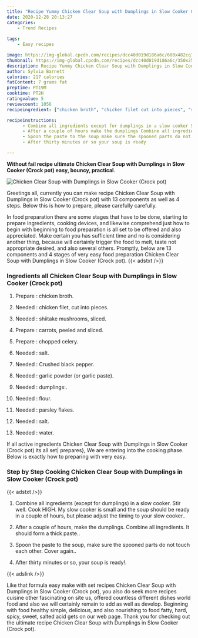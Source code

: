 ```yaml
---
title: "Recipe Yummy Chicken Clear Soup with Dumplings in Slow Cooker Crock pot"
date: 2020-12-28 20:13:27
categories:
    - Trend Recipes
    
tags:
    - Easy recipes

image: https://img-global.cpcdn.com/recipes/dcc40d019d186a6c/680x482cq70/chicken-clear-soup-with-dumplings-in-slow-cooker-crock-pot-recipe-main-photo.jpg
thumbnail: https://img-global.cpcdn.com/recipes/dcc40d019d186a6c/350x250cq70/chicken-clear-soup-with-dumplings-in-slow-cooker-crock-pot-recipe-main-photo.jpg
description: Recipe Yummy Chicken Clear Soup with Dumplings in Slow Cooker Crock pot with 13 ingredients and 4 stages of easy cooking.
author: Sylvia Barnett
calories: 217 calories
fatContent: 7 grams fat
preptime: PT19M
cooktime: PT2H
ratingvalue: 5
reviewcount: 1056
recipeingredient: ["chicken broth", "chicken filet cut into pieces", "shiitake mushrooms sliced", "carrots peeled and sliced", "chopped celery", "salt", "Crushed black pepper", "garlic powder or garlic paste", "dumplings", "flour", "parsley flakes", "salt", "water"]

recipeinstructions: 
      - Combine all ingredients except for dumplings in a slow cooker Stir well Cook HIGH My slow cooker is small and the soup should be ready in a couple of hours but please adjust the timing to your slow cooker 
      - After a couple of hours make the dumplings Combine all ingredients It should form a thick paste 
      - Spoon the paste to the soup make sure the spooned parts do not touch each other Cover again 
      - After thirty minutes or so your soup is ready

---
```




**Without fail recipe ultimate Chicken Clear Soup with Dumplings in Slow Cooker (Crock pot) easy, bouncy, practical**. 


![Chicken Clear Soup with Dumplings in Slow Cooker (Crock pot)](https://img-global.cpcdn.com/recipes/dcc40d019d186a6c/680x482cq70/chicken-clear-soup-with-dumplings-in-slow-cooker-crock-pot-recipe-main-photo.jpg "Chicken Clear Soup with Dumplings in Slow Cooker (Crock pot)")




Greetings all, currently you can make recipe Chicken Clear Soup with Dumplings in Slow Cooker (Crock pot) with 13 components as well as 4 steps. Below this is how to prepare, please carefully carefully.

In food preparation there are some stages that have to be done, starting to prepare ingredients, cooking devices, and likewise comprehend just how to begin with beginning to food preparation is all set to be offered and also appreciated. Make certain you has sufficient time and no is considering another thing, because will certainly trigger the food to melt, taste not appropriate desired, and also several others. Promptly, below are 13 components and 4 stages of very easy food preparation Chicken Clear Soup with Dumplings in Slow Cooker (Crock pot).
{{< adstxt />}}

### Ingredients all Chicken Clear Soup with Dumplings in Slow Cooker (Crock pot)


1. Prepare  : chicken broth.

1. Needed  : chicken filet, cut into pieces.

1. Needed  : shiitake mushrooms, sliced.

1. Prepare  : carrots, peeled and sliced.

1. Prepare  : chopped celery.

1. Needed  : salt.

1. Needed  : Crushed black pepper.

1. Needed  : garlic powder (or garlic paste).

1. Needed  : dumplings:.

1. Needed  : flour.

1. Needed  : parsley flakes.

1. Needed  : salt.

1. Needed  : water.



If all active ingredients Chicken Clear Soup with Dumplings in Slow Cooker (Crock pot) its all set| prepares}, We are entering into the cooking phase. Below is exactly how to preparing with very easy.

### Step by Step Cooking Chicken Clear Soup with Dumplings in Slow Cooker (Crock pot)

{{< adstxt />}}


1. Combine all ingredients (except for dumplings) in a slow cooker. Stir well. Cook HIGH. My slow cooker is small and the soup should be ready in a couple of hours, but please adjust the timing to your slow cooker..



1. After a couple of hours, make the dumplings. Combine all ingredients. It should form a thick paste..



1. Spoon the paste to the soup, make sure the spooned parts do not touch each other. Cover again..



1. After thirty minutes or so, your soup is ready!.





{{< adslink />}}

Like that formula easy make with set recipes Chicken Clear Soup with Dumplings in Slow Cooker (Crock pot), you also do seek more recipes cuisine other fascinating on site us, offered countless different dishes world food and also we will certainly remain to add as well as develop. Beginning with food healthy simple, delicious, and also nourishing to food fatty, hard, spicy, sweet, salted acid gets on our web page. Thank you for checking out the ultimate recipe Chicken Clear Soup with Dumplings in Slow Cooker (Crock pot).
